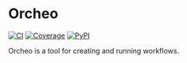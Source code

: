 # Orcheo

[![CI](https://github.com/ShaojieJiang/orcheo/actions/workflows/ci.yml/badge.svg?event=push)](https://github.com/ShaojieJiang/orcheo/actions/workflows/ci.yml?query=branch%3Amain)
[![Coverage](https://coverage-badge.samuelcolvin.workers.dev/ShaojieJiang/orcheo.svg)](https://coverage-badge.samuelcolvin.workers.dev/redirect/ShaojieJiang/orcheo)
[![PyPI](https://img.shields.io/pypi/v/orcheo.svg)](https://pypi.python.org/pypi/orcheo)

Orcheo is a tool for creating and running workflows.
